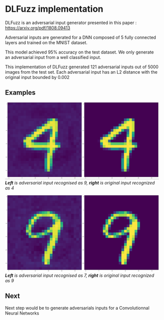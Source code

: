 # DLFuzz implementation

DLFuzz is an adversarial input generator presented in this paper : https://arxiv.org/pdf/1808.09413

Adversarial inputs are generated for a DNN composed of 5 fully connected layers and trained on the MNIST dataset.

This model achieved 95% accuracy on the test dataset. 
We only generate an adversarial input from a well classified input.

This implementation of DLFuzz generated 121 adversarial inputs out of 5000 images from the test set.
Each adversarial input has an L2 distance with the original input bounded by 0.002

## Examples

![capture 1](images/capture_1.png)
***Left** is adversarial input recognised as 9, **right** is original input recognized as 4*

![capture 2](images/capture_2.png)
***Left** is adversarial input recognised as 7, **right** is original input recognized as 9*

## Next

Next step would be to generate adversarials inputs for a Convolutionnal Neural Networks